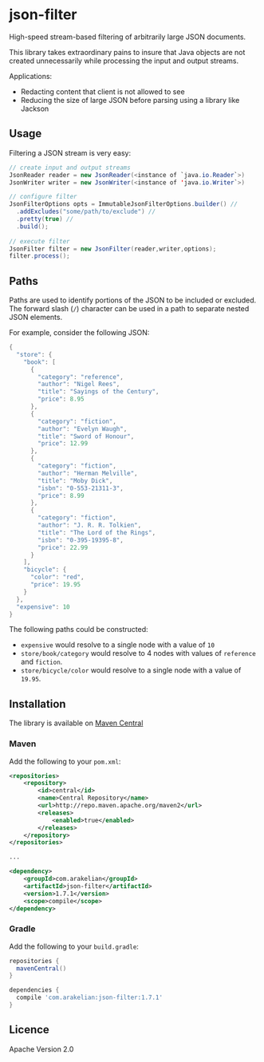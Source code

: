 # json-filter

High-speed stream-based filtering of arbitrarily large JSON documents.

This library takes extraordinary pains to insure that Java objects are not created unnecessarily while processing
the input and output streams. 

Applications:
* Redacting content that client is not allowed to see
* Reducing the size of large JSON before parsing using a library like Jackson 


## Usage

Filtering a JSON stream is very easy:

```java
// create input and output streams
JsonReader reader = new JsonReader(<instance of `java.io.Reader`>)
JsonWriter writer = new JsonWriter(<instance of 'java.io.Writer`>)

// configure filter
JsonFilterOptions opts = ImmutableJsonFilterOptions.builder() //
  .addExcludes("some/path/to/exclude") //
  .pretty(true) //
  .build();
  
// execute filter
JsonFilter filter = new JsonFilter(reader,writer,options);
filter.process();
```

## Paths

Paths are used to identify portions of the JSON to be included or excluded.  The forward slash (`/`) character
can be used in a path to separate nested JSON elements.

For example, consider the following JSON:

```java
{
  "store": {
    "book": [
      {
        "category": "reference",
        "author": "Nigel Rees",
        "title": "Sayings of the Century",
        "price": 8.95
      },
      {
        "category": "fiction",
        "author": "Evelyn Waugh",
        "title": "Sword of Honour",
        "price": 12.99
      },
      {
        "category": "fiction",
        "author": "Herman Melville",
        "title": "Moby Dick",
        "isbn": "0-553-21311-3",
        "price": 8.99
      },
      {
        "category": "fiction",
        "author": "J. R. R. Tolkien",
        "title": "The Lord of the Rings",
        "isbn": "0-395-19395-8",
        "price": 22.99
      }
    ],
    "bicycle": {
      "color": "red",
      "price": 19.95
    }
  },
  "expensive": 10
}
```

The following paths could be constructed:
* `expensive` would resolve to a single node with a value of `10`
* `store/book/category` would resolve to 4 nodes with values of `reference` and `fiction`.
* `store/bicycle/color` would resolve to a single node with a value of `19.95`. 


## Installation

The library is available on [Maven Central](https://search.maven.org/#search%7Cgav%7C1%7Cg%3A%22com.arakelian%22%20AND%20a%3A%22json-filter%22)

### Maven

Add the following to your `pom.xml`:

```xml
<repositories>
    <repository>
        <id>central</id>
        <name>Central Repository</name>
        <url>http://repo.maven.apache.org/maven2</url>
        <releases>
            <enabled>true</enabled>
        </releases>
    </repository>
</repositories>

...

<dependency>
    <groupId>com.arakelian</groupId>
    <artifactId>json-filter</artifactId>
    <version>1.7.1</version>
    <scope>compile</scope>
</dependency>
```

### Gradle

Add the following to your `build.gradle`:

```groovy
repositories {
  mavenCentral()
}

dependencies {
  compile 'com.arakelian:json-filter:1.7.1'
}
```

## Licence

Apache Version 2.0
